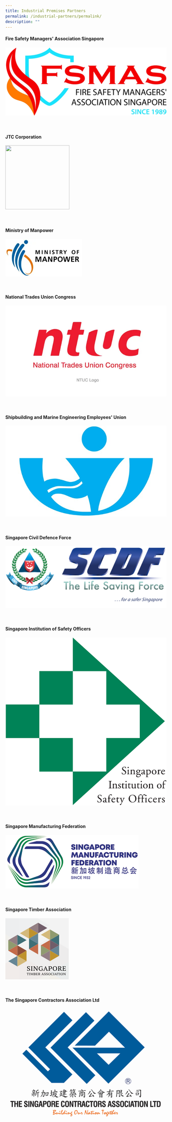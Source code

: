 ```yaml
---
title: Industrial Premises Partners
permalink: /industrial-partners/permalink/
description: ""
---
```

#### Fire Safety Managers' Association Singapore

![](/images/fsmas%20logo.png)<br>
<br>
<br>

#### JTC Corporation


<img height="200" width="200" src="/images/jtc.png">
<br>
<br>
<br>

#### Ministry of Manpower

![](/images/ministry%20of%20manpower.png)<br>
<br>
<br>

#### National Trades Union Congress

![](/images/ntuc%20logo.png)<br>
<br>
<br>

#### Shipbuilding and Marine Engineering Employees' Union

![](/images/shipbuilding%20union.png)<br>
<br>
<br>

#### Singapore Civil Defence Force

![](/images/ot%20alpha.jpg)<br>
<br>
<br>

#### Singapore Institution of Safety Officers

![](/images/singapore%20institution.gif)<br>
<br>
<br>

#### Singapore Manufacturing Federation

![](/images/smf%20logo.png)<br>
<br>
<br>

#### Singapore Timber Association

![](/images/singapore%20timber%20logo.png)<br>
<br>
<br>

#### The Singapore Contractors Association Ltd

![](/images/singapore%20contractors%20association.png)